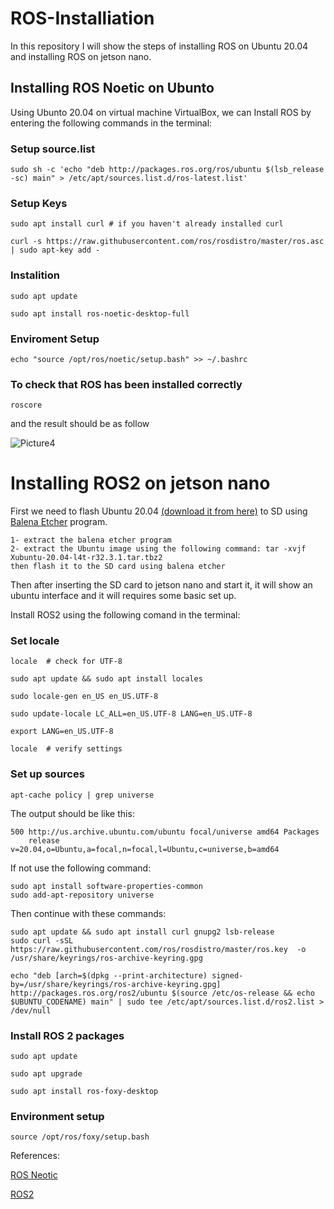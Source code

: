 # ROS-Installiation
In this repository I will show the steps of installing ROS on Ubuntu 20.04 and installing ROS on jetson nano.
## Installing ROS Noetic on Ubunto
Using Ubunto 20.04 on virtual machine VirtualBox, we can Install ROS by entering the following commands in the terminal:
### Setup source.list
```
sudo sh -c 'echo "deb http://packages.ros.org/ros/ubuntu $(lsb_release -sc) main" > /etc/apt/sources.list.d/ros-latest.list'
```
### Setup Keys
```
sudo apt install curl # if you haven't already installed curl

curl -s https://raw.githubusercontent.com/ros/rosdistro/master/ros.asc | sudo apt-key add -
```
### Instalition
```
sudo apt update

sudo apt install ros-noetic-desktop-full
```
### Enviroment Setup
```
echo "source /opt/ros/noetic/setup.bash" >> ~/.bashrc
```
 ### To check that ROS has been installed correctly
 ```
 roscore
 ```
 and the result should be as follow
 
![Picture4](https://user-images.githubusercontent.com/108296165/177630581-709dc432-40c5-469b-b910-be3f84edfa80.png)


# Installing ROS2 on jetson nano
First we need to flash Ubuntu 20.04 [(download it from here)](https://github.com/Discombobulated88/Xubuntu-20.04-L4T-32.3.1/releases/download/v1.0/Xubuntu-20.04-l4t-r32.3.1.tar.tbz2) to SD using [Balena Etcher](https://www.balena.io/etcher/) program.
```
1- extract the balena etcher program
2- extract the Ubuntu image using the following command: tar -xvjf Xubuntu-20.04-l4t-r32.3.1.tar.tbz2
then flash it to the SD card using balena etcher
```
Then after inserting the SD card to jetson nano and start it, it will show an ubuntu interface and it will requires some basic set up. 

Install ROS2 using the following comand in the terminal:

### Set locale
```
locale  # check for UTF-8

sudo apt update && sudo apt install locales

sudo locale-gen en_US en_US.UTF-8

sudo update-locale LC_ALL=en_US.UTF-8 LANG=en_US.UTF-8

export LANG=en_US.UTF-8

locale  # verify settings
```

### Set up sources
```
apt-cache policy | grep universe
```
The output should be like this:
```
500 http://us.archive.ubuntu.com/ubuntu focal/universe amd64 Packages
    release v=20.04,o=Ubuntu,a=focal,n=focal,l=Ubuntu,c=universe,b=amd64
```
If not use the following command:
```
sudo apt install software-properties-common
sudo add-apt-repository universe
```


Then continue with these commands:

```
sudo apt update && sudo apt install curl gnupg2 lsb-release
sudo curl -sSL https://raw.githubusercontent.com/ros/rosdistro/master/ros.key  -o /usr/share/keyrings/ros-archive-keyring.gpg

echo "deb [arch=$(dpkg --print-architecture) signed-by=/usr/share/keyrings/ros-archive-keyring.gpg] http://packages.ros.org/ros2/ubuntu $(source /etc/os-release && echo $UBUNTU_CODENAME) main" | sudo tee /etc/apt/sources.list.d/ros2.list > /dev/null
```

### Install ROS 2 packages
```
sudo apt update

sudo apt upgrade

sudo apt install ros-foxy-desktop
```

### Environment setup
```
source /opt/ros/foxy/setup.bash
```


References:

[ROS Neotic](http://wiki.ros.org/noetic/Installation/Ubuntu)

[ROS2](https://docs.ros.org/en/foxy/Installation/Ubuntu-Install-Debians.html#id5)










